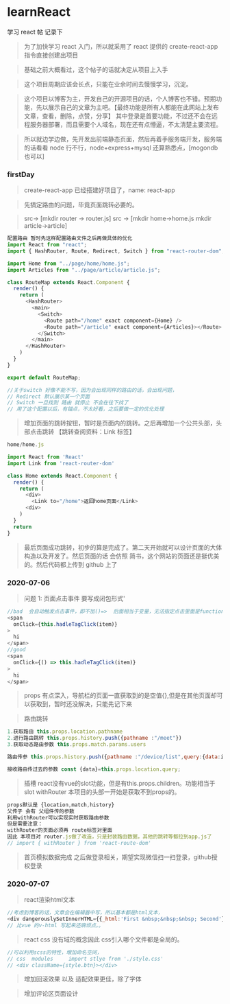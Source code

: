 # learnReact

学习 react 帖 记录下

> 为了加快学习 react 入门，所以就采用了 react 提供的 create-react-app 指令直接创建出项目

> 基础之前大概看过，这个帖子的话就决定从项目上入手

> 这个项目周期应该会长点，只能在业余时间去慢慢学习，沉淀。

> 这个项目以博客为主，开发自己的开源项目的话，个人博客也不错。预期功能，先以展示自己的文章为主吧。【最终功能是所有人都能在此网站上发布文章，查看，删除，点赞，分享】
> 其中登录是首要功能，不过还不会在远程服务器部署，而且需要个人域名，现在还有点懵逼，不太清楚主要流程。

> 所以就边学边做，先开发出前端静态页面，然后再着手服务端开发，服务端的话看看 node 行不行，node+express+mysql 还算熟悉点，[mogondb 也可以]

### firstDay

> create-react-app 已经搭建好项目了，name: react-app

> 先搞定路由的问题，毕竟页面跳转必要的。

> src-> [mkdir router -> router.js] src -> [mkdir home->home.js mkdir article->article]

```js
配置路由 暂时先这样配置路由文件之后再做具体的优化
import React from "react";
import { HashRouter, Route, Redirect, Switch } from "react-router-dom";

import Home from "../page/home/home.js";
import Articles from "../page/article/article.js";

class RouteMap extends React.Component {
  render() {
    return (
      <HashRouter>
        <main>
          <Switch>
            <Route path="/home" exact component={Home} />
            <Route path="/article" exact component={Articles}></Route>
          </Switch>
        </main>
      </HashRouter>
    )
  }
}

export default RouteMap;

//关于switch 好像不能不写，因为会出现同样的路由的话，会出现问题，
// Redirect 默认展示某一个页面
// Switch 一旦找到 路由 就停止 不会在往下找了
// 用了这个配置以后，有锚点，不太好看，之后要做一定的优化处理
```

> 增加页面的跳转按钮，暂时是页面内的跳转。之后再增加一个公共头部，头部点击跳转 【跳转查阅资料：Link 标签】

```js
home/home.js

import React from 'React'
import Link from 'react-router-dom'

class Home extends React.Component {
  render() {
    return (
      <div>
        <Link to="/home">返回home页面</Link>
      <div>
    )
  }
  return
}
```

> 最后页面成功跳转，初步的算是完成了。第二天开始就可以设计页面的大体构造以及开发了。然后页面的话 会仿照 简书，这个网站的页面还是挺优美的。然后代码都上传到 github 上了

### 2020-07-06

> 问题 1: 页面点击事件 要写成闭包形式'

```js
//bad  会自动触发点击事件，即不加()=>  后面相当于变量，无法指定点击里面是function
<span
  onClick={this.hadleTagClick(item)}
>
  hi
</span>
//good
<span
  onClick={() => this.hadleTagClick(item)}
>
  hi
</span>
```

> props 有点深入，导航栏的页面一直获取到的是空值{},但是在其他页面却可以获取到，暂时还没解决，只能先记下来 

> 路由跳转
```js
1.获取路由 this.props.location.pathname
2.进行路由跳转 this.props.history.push({pathname :"/meet"})
3.获取动态路由参数 this.props.match.params.users

路由传参 this.props.history.push({pathname :"/device/list",query:{data:item})

接收路由传过去的参数 const {data}=this.props.location.query;
```

> 插槽 react没有vue的slot功能，但是有this.props.children。功能相当于 slot
> withRouter 本项目的头部一开始是获取不到props的。
```js
props默认是 {location,match,history}
父传子 会有 父组件传的参数
利用withRouter可以实现实时获取路由参数
但是需要注意：
withRouter的页面必须再 route标签对里面
因此 本项目对 router.js做了改造，只是封装路由数据，其他的跳转等都拉到app.js了
// import { withRouter } from 'react-route-dom'
```

> 首页模拟数据完成  之后做登录相关，期望实现微信扫一扫登录，github授权登录

### 2020-07-07  
> react渲染html文本
```js
//考虑到博客的话，文章会在编辑器中写，所以基本都是html文本，
<div dangerouslySetInnerHTML={{_html:'First &nbsp;&nbsp;&nbsp; Second'}}></div>
// 比vue 的v-html 写起来还麻烦点。。
```

> react css 没有域的概念因此 css引入哪个文件都是全局的。
```js
//可以利用scss的特性，增加命名空间，
// css  modules     import stlye from './style.css' 
// <div className={style.btn}></div>
```
> 增加回滚效果 以及 适配效果更佳，除了字体

> 增加评论区页面设计
